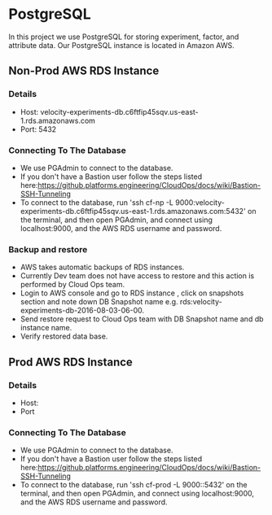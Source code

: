 # PostgreSQL

In this project we use PostgreSQL for storing experiment, factor, and attribute data. Our PostgreSQL instance is located in Amazon AWS.

## Non-Prod AWS RDS Instance

### Details

* Host: velocity-experiments-db.c6ftfip45sqv.us-east-1.rds.amazonaws.com
* Port: 5432

### Connecting To The Database

* We use PGAdmin to connect to the database.
* If you don't have a Bastion user follow the steps listed here:https://github.platforms.engineering/CloudOps/docs/wiki/Bastion-SSH-Tunneling
* To connect to the database, run 'ssh cf-np -L 9000:velocity-experiments-db.c6ftfip45sqv.us-east-1.rds.amazonaws.com:5432' on the terminal, and then open PGAdmin, and connect using localhost:9000, and the AWS RDS username and password.


### Backup and restore
* AWS takes automatic backups of RDS instances.
* Currently Dev team does not have access to restore and this action is performed by Cloud Ops team.
* Login to AWS console and go to RDS instance , click on snapshots section and note down DB Snapshot name e.g. rds:velocity-experiments-db-2016-08-03-06-00.
* Send restore request to Cloud Ops team with DB Snapshot name and db instance name.
* Verify restored data base.


## Prod AWS RDS Instance

### Details

* Host:
* Port

### Connecting To The Database

* We use PGAdmin to connect to the database.
* If you don't have a Bastion user follow the steps listed here:https://github.platforms.engineering/CloudOps/docs/wiki/Bastion-SSH-Tunneling
* To connect to the database, run 'ssh cf-prod -L 9000:<GET RDS HOST>:5432' on the terminal, and then open PGAdmin, and connect using localhost:9000, and the AWS RDS username and password.

